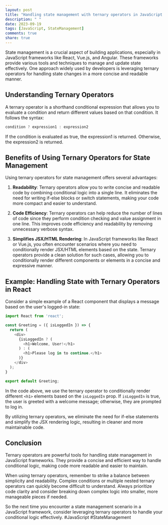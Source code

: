 ```yaml
---
layout: post
title: "Handling state management with ternary operators in JavaScript frameworks"
description: " "
date: 2023-09-19
tags: [JavaScript, StateManagement]
comments: true
share: true
---
```


State management is a crucial aspect of building applications, especially in JavaScript frameworks like React, Vue.js, and Angular. These frameworks provide various tools and techniques to manage and update state effectively. One approach widely used by developers is leveraging ternary operators for handling state changes in a more concise and readable manner.

## Understanding Ternary Operators

A ternary operator is a shorthand conditional expression that allows you to evaluate a condition and return different values based on that condition. It follows the syntax:

```javascript
condition ? expression1 : expression2
```

If the condition is evaluated as true, the expression1 is returned. Otherwise, the expression2 is returned.

## Benefits of Using Ternary Operators for State Management

Using ternary operators for state management offers several advantages:

1. **Readability**: Ternary operators allow you to write concise and readable code by combining conditional logic into a single line. It eliminates the need for writing if-else blocks or switch statements, making your code more compact and easier to understand.

2. **Code Efficiency**: Ternary operators can help reduce the number of lines of code since they perform condition checking and value assignment in one line. This improves code efficiency and readability by removing unnecessary verbose syntax.

3. **Simplifies JSX/HTML Rendering**: In JavaScript frameworks like React or Vue.js, you often encounter scenarios where you need to conditionally render JSX/HTML elements based on the state. Ternary operators provide a clean solution for such cases, allowing you to conditionally render different components or elements in a concise and expressive manner.

## Example: Handling State with Ternary Operators in React

Consider a simple example of a React component that displays a message based on the user's logged-in state:

```javascript
import React from 'react';

const Greeting = ({ isLoggedIn }) => {
  return (
    <div>
      {isLoggedIn ? (
        <h1>Welcome, User!</h1>
      ) : (
        <h1>Please log in to continue.</h1>
      )}
    </div>
  );
}

export default Greeting;
```
In the code above, we use the ternary operator to conditionally render different `<h1>` elements based on the `isLoggedIn` prop. If `isLoggedIn` is true, the user is greeted with a welcome message; otherwise, they are prompted to log in.

By utilizing ternary operators, we eliminate the need for if-else statements and simplify the JSX rendering logic, resulting in cleaner and more maintainable code.

## Conclusion

Ternary operators are powerful tools for handling state management in JavaScript frameworks. They provide a concise and efficient way to handle conditional logic, making code more readable and easier to maintain.

When using ternary operators, remember to strike a balance between simplicity and readability. Complex conditions or multiple nested ternary operators can quickly become difficult to understand. Always prioritize code clarity and consider breaking down complex logic into smaller, more manageable pieces if needed.

So the next time you encounter a state management scenario in a JavaScript framework, consider leveraging ternary operators to handle your conditional logic effectively. #JavaScript #StateManagement